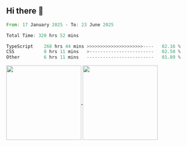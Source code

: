 ## Hi there 👋
<!--START_SECTION:waka-->

```rust
From: 17 January 2025 - To: 23 June 2025

Total Time: 320 hrs 52 mins

TypeScript    268 hrs 44 mins >>>>>>>>>>>>>>>>>>>>>----   82.16 %
CSS           8 hrs 11 mins   >------------------------   02.50 %
Other         6 hrs 11 mins   -------------------------   01.89 %
```

<!--END_SECTION:waka-->

<a href="https://github.com/anuraghazra/github-readme-stats">
  <img height=200 align="center" src="https://github-readme-stats.vercel.app/api/top-langs/?username=paulgeorge35&layout=donut&langs_count=5&theme=transparent" />
</a>
<a href="https://github.com/anuraghazra/convoychat">
  <img height=200 align="center" src="https://github-readme-stats.vercel.app/api?username=paulgeorge35&show_icons=true&show=prs_merged&theme=transparent&rank_icon=github" />
</a>
